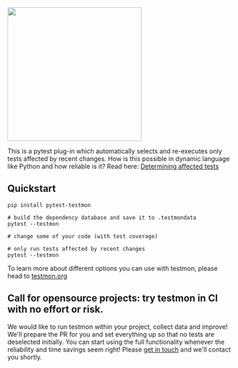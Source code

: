 <img src=https://user-images.githubusercontent.com/135344/219700265-0a9b152f-7285-4607-bbce-0c9aeddd520b.svg width=300>

This is a pytest plug-in which automatically selects and re-executes
only tests affected by recent changes. How is this possible in dynamic
language like Python and how reliable is it? Read here: [Determining
affected tests](https://testmon.org/blog/determining-affected-tests/)

## Quickstart

    pip install pytest-testmon

    # build the dependency database and save it to .testmondata
    pytest --testmon

    # change some of your code (with test coverage)

    # only run tests affected by recent changes
    pytest --testmon

To learn more about different options you can use with testmon, please
head to [testmon.org](https://testmon.org)

## Call for opensource projects: try testmon in CI with no effort or risk.

We would like to run testmon within your project, collect data and improve!
We'll prepare the PR for you and set everything up so that no tests are deselected initially.
You can start using the full functionality whenever the reliability and time savings seem right!
Please <a href="https://testmon.org/ci.html">get in touch</a> and we'll contact you shortly.
